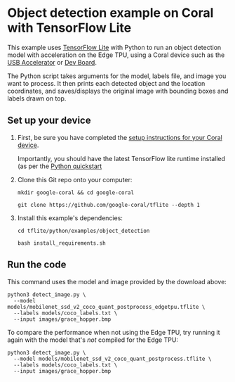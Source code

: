 # Object detection example on Coral with TensorFlow Lite

This example uses [TensorFlow Lite](https://tensorflow.org/lite) with Python
to run an object detection model with acceleration on the Edge TPU, using a
Coral device such as the
[USB Accelerator](https://coral.withgoogle.com/products/accelerator) or
[Dev Board](https://coral.withgoogle.com/products/dev-board).

The Python script takes arguments for the model, labels file, and image
you want to process. It then prints each detected object and the location
coordinates, and saves/displays the original image with bounding boxes and
labels drawn on top.

## Set up your device

1.  First, be sure you have completed the [setup instructions for your Coral
    device](https://coral.withgoogle.com/docs/accelerator/get-started/).

    Importantly, you should have the latest TensorFlow lite runtime installed
    (as per the [Python quickstart](
    https://www.tensorflow.org/lite/guide/python)

2.  Clone this Git repo onto your computer:

    ```
    mkdir google-coral && cd google-coral

    git clone https://github.com/google-coral/tflite --depth 1
    ```

3.  Install this example's dependencies:

    ```
    cd tflite/python/examples/object_detection

    bash install_requirements.sh
    ```

## Run the code

This command uses the model and image provided by the download above:

```
python3 detect_image.py \
  --model models/mobilenet_ssd_v2_coco_quant_postprocess_edgetpu.tflite \
  --labels models/coco_labels.txt \
  --input images/grace_hopper.bmp
```

To compare the performance when not using the Edge TPU, try
running it again with the model that's *not* compiled for the Edge TPU:

```
python3 detect_image.py \
  --model models/mobilenet_ssd_v2_coco_quant_postprocess.tflite \
  --labels models/coco_labels.txt \
  --input images/grace_hopper.bmp
```
